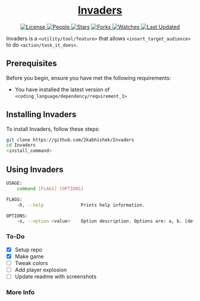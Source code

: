 <div align = "center">

<h1><a href="https://2kabhishek.github.io/Invaders">Invaders</a></h1>

<a href="https://github.com/2KAbhishek/Invaders/blob/main/LICENSE">
<img alt="License" src="https://img.shields.io/github/license/2kabhishek/Invaders?style=flat&color=eee&label="> </a>

<a href="https://github.com/2KAbhishek/Invaders/graphs/contributors">
<img alt="People" src="https://img.shields.io/github/contributors/2kabhishek/Invaders?style=flat&color=ffaaf2&label=People"> </a>

<a href="https://github.com/2KAbhishek/Invaders/stargazers">
<img alt="Stars" src="https://img.shields.io/github/stars/2kabhishek/Invaders?style=flat&color=98c379&label=Stars"></a>

<a href="https://github.com/2KAbhishek/Invaders/network/members">
<img alt="Forks" src="https://img.shields.io/github/forks/2kabhishek/Invaders?style=flat&color=66a8e0&label=Forks"> </a>

<a href="https://github.com/2KAbhishek/Invaders/watchers">
<img alt="Watches" src="https://img.shields.io/github/watchers/2kabhishek/Invaders?style=flat&color=f5d08b&label=Watches"> </a>

<a href="https://github.com/2KAbhishek/Invaders/pulse">
<img alt="Last Updated" src="https://img.shields.io/github/last-commit/2kabhishek/Invaders?style=flat&color=e06c75&label="> </a>

</div>

Invaders is a `<utility/tool/feature>` that allows `<insert_target_audience>` to do `<action/task_it_does>`.

## Prerequisites

Before you begin, ensure you have met the following requirements:

- You have installed the latest version of `<coding_language/dependency/requirement_1>`

## Installing Invaders

To install Invaders, follow these steps:

```bash
git clone https://github.com/2kabhishek/Invaders
cd Invaders
<install_command>
```

## Using Invaders

```bash
USAGE:
    command [FLAGS] [OPTIONS]

FLAGS:
    -h, --help              Prints help information.

OPTIONS:
    -o, --option <value>    Option description. Options are: a, b. [default: a]

```
### To-Do

- [x] Setup repo
- [x] Make game
- [ ] Tweak colors
- [ ] Add player explosion
- [ ] Update readme with screenshots

### More Info
